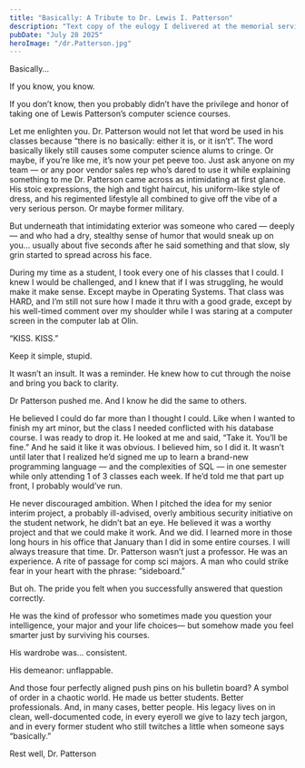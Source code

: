 ```yaml
---
title: "Basically: A Tribute to Dr. Lewis I. Patterson"
description: "Text copy of the eulogy I delivered at the memorial service for Dr. Lewis Patterson."
pubDate: "July 28 2025"
heroImage: "/dr.Patterson.jpg"
---
```


Basically… 

If you know, you know.  

If you don’t know, then you probably didn’t have the privilege and honor of taking one of Lewis Patterson’s computer science courses.  

Let me enlighten you.  Dr. Patterson would not let that word be used in his classes because “there is no basically: either it is, or it isn’t”.  The word basically likely still causes some computer science alums to cringe. Or maybe, if you’re like me, it’s now your pet peeve too.  Just ask anyone on my team — or any poor vendor sales rep who’s dared to use it while explaining something to me
Dr. Patterson came across as intimidating at first glance. His stoic expressions, the high and tight haircut, his uniform-like style of dress, and his regimented lifestyle all combined to give off the vibe of a very serious person.  Or maybe former military. 

But underneath that intimidating exterior was someone who cared — deeply — and who had a dry, stealthy sense of humor that would sneak up on you… usually about five seconds after he said something and that slow, sly grin started to spread across his face. 

During my time as a student, I took every one of his classes that I could. I knew I would be challenged, and I knew that if I was struggling, he would make it make sense.  Except maybe in Operating Systems.  That class was HARD, and I’m still not sure how I made it thru with a good grade, except by his well-timed comment over my shoulder while I was staring at a computer screen in the computer lab at Olin. 

“KISS. KISS.”

Keep it simple, stupid.

It wasn’t an insult. It was a reminder.  He knew how to cut through the noise and bring you back to clarity.

Dr Patterson pushed me.  And I know he did the same to others.

He believed I could do far more than I thought I could.  Like when I wanted to finish my art minor, but the class I needed conflicted with his database course. I was ready to drop it. He looked at me and said, “Take it. You’ll be fine.” And he said it like it was obvious. I believed him, so I did it. It wasn’t until later that I realized he’d signed me up to learn a brand-new programming language — and the complexities of SQL — in one semester while only attending 1 of 3 classes each week. If he’d told me that part up front, I probably would’ve run. 

He never discouraged ambition. When I pitched the idea for my senior interim project, a probably ill-advised, overly ambitious security initiative on the student network, he didn’t bat an eye. He believed it was a worthy project and that we could make it work.  And we did.  I learned more in those long hours in his office that January than I did in some entire courses. I will always treasure that time.
Dr. Patterson wasn’t just a professor. He was an experience. A rite of passage for comp sci majors. A man who could strike fear in your heart with the phrase: “sideboard.”

But oh. The pride you felt when you successfully answered that question correctly. 

He was the kind of professor who sometimes made you question your intelligence, your major and your life choices— but somehow made you feel smarter just by surviving his courses. 

His wardrobe was… consistent.

His demeanor: unflappable.

And those four perfectly aligned push pins on his bulletin board? A symbol of order in a chaotic world.
He made us better students. Better professionals. And, in many cases, better people. His legacy lives on in clean, well-documented code, in every eyeroll we give to lazy tech jargon, and in every former student who still twitches a little when someone says “basically.”

Rest well, Dr. Patterson 
